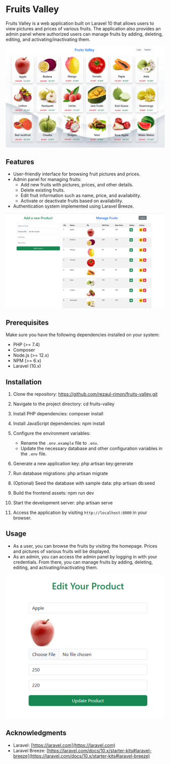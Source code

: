 
# Fruits Valley

Fruits Valley is a web application built on Laravel 10 that allows users to view pictures and prices of various fruits. The application also provides an admin panel where authorized users can manage fruits by adding, deleting, editing, and activating/inactivating them.

![Home Page](public/screenshots/Home.PNG)

## Features

- User-friendly interface for browsing fruit pictures and prices.
- Admin panel for managing fruits:
  - Add new fruits with pictures, prices, and other details.
  - Delete existing fruits.
  - Edit fruit information such as name, price, and availability.
  - Activate or deactivate fruits based on availability.
- Authentication system implemented using Laravel Breeze.

![Admin Panel](public/screenshots/Admin.PNG)

## Prerequisites

Make sure you have the following dependencies installed on your system:

- PHP (>= 7.4)
- Composer
- Node.js (>= 12.x)
- NPM (>= 6.x)
- Laravel (10.x)

## Installation

1. Clone the repository: https://github.com/rezaul-rimon/fruits-valley.git

2. Navigate to the project directory: cd fruits-valley

3. Install PHP dependencies: composer install

4. Install JavaScript dependencies: npm install

5. Configure the environment variables: 

    - Rename the `.env.example` file to `.env`.
    - Update the necessary database and other configuration variables in the `.env` file.

6. Generate a new application key: php artisan key:generate

7. Run database migrations: php artisan migrate

8. (Optional) Seed the database with sample data: php artisan db:seed

9. Build the frontend assets: npm run dev

10. Start the development server: php artisan serve
 
11. Access the application by visiting `http://localhost:8000` in your browser.


## Usage

- As a user, you can browse the fruits by visiting the homepage. Prices and pictures of various fruits will be displayed.
- As an admin, you can access the admin panel by logging in with your credentials. From there, you can manage fruits by adding, deleting, editing, and activating/inactivating them.

![Update Page](public/screenshots/Update.PNG)


## Acknowledgments

- Laravel: [https://laravel.com](https://laravel.com)
- Laravel Breeze: [https://laravel.com/docs/10.x/starter-kits#laravel-breeze](https://laravel.com/docs/10.x/starter-kits#laravel-breeze)

















